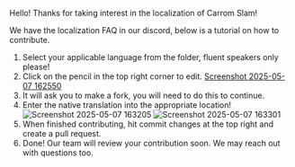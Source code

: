 Hello! Thanks for taking interest in the localization of Carrom Slam!

We have the localization FAQ in our discord, below is a tutorial on how to contribute.

1. Select your applicable language from the folder, fluent speakers only please!
2. Click on the pencil in the top right corner to edit.
[Screenshot 2025-05-07 162550](https://github.com/user-attachments/assets/6f60614f-8d55-4489-9b26-bbf42838f328)
3. It will ask you to make a fork, you will need to do this to continue.
4. Enter the native translation into the appropriate location!
![Screenshot 2025-05-07 163205](https://github.com/user-attachments/assets/e525655e-53be-4529-91ce-9004e5e78d44)
![Screenshot 2025-05-07 163301](https://github.com/user-attachments/assets/d1d18652-eded-4ea8-b42a-2df3671997e8)
5. When finished contributing, hit commit changes at the top right and create a pull request.
6. Done! Our team will review your contribution soon. We may reach out with questions too.
